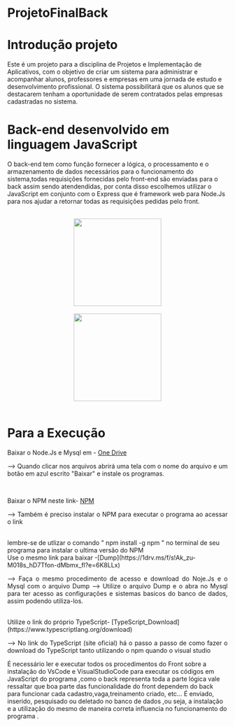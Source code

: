# ProjetoFinalBack
# Introdução projeto
Este é um projeto para a disciplina de Projetos e Implementação de Aplicativos, com o objetivo de criar um sistema para administrar e acompanhar alunos, professores e empresas em uma jornada de estudo e desenvolvimento profissional. O sistema possibilitará que os alunos que se destacarem tenham a oportunidade de serem contratados pelas empresas cadastradas no sistema.

# Back-end desenvolvido em linguagem JavaScript
 O back-end tem como função  fornecer a lógica, o processamento e o armazenamento de dados necessários para o funcionamento do sistema,todas requisições fornecidas pelo front-end são enviadas para o back assim sendo atendendidas, por conta disso escolhemos utilizar o JavaScript em conjunto com o Express que é framework web para Node.Js para nos ajudar a retornar todas as requisições pedidas pelo front.
<br>
<br>
  <div align="center">
    <img src="https://arquivo.devmedia.com.br/noticias/artigos/artigo_javascript-reduce-reduzindo-uma-colecao-em-um-unico-objeto_37981.jpg" width="200">
    <br>
    <br>
    <img src="https://res.cloudinary.com/practicaldev/image/fetch/s--KkScstnJ--/c_imagga_scale,f_auto,fl_progressive,h_420,q_auto,w_1000/https://dev-to-uploads.s3.amazonaws.com/uploads/articles/zojuy79lo3fn3qdt7g6p.png" width="200">
    <br>
    <br>
 </div>

 # Para a Execução 
 Baixar o Node.Js e Mysql em - [One Drive](https://1drv.ms/f/s!Ak_zu-M018s_hD7Tfon-dMbmx_fl?e=6K8LLx)

  <p align="justify">
  --> Quando clicar nos arquivos abrirá uma tela com o nome do arquivo e um botão em azul escrito "Baixar" e instale os programas.
  </p>
  <br>

  Baixar o NPM neste link- [NPM](https://docs.npmjs.com/downloading-and-installing-node-js-and-npm)

<p align="justify">
  --> Também é preciso instalar o NPM para executar o programa ao acessar o link
  </p>
<br>
   lembre-se de utlizar o comando " npm install -g npm " no terminal de seu programa para instalar o ultima versão do NPM
<br>
   Use o mesmo link para baixar -[Dump](https://1drv.ms/f/s!Ak_zu-M018s_hD7Tfon-dMbmx_fl?e=6K8LLx)
  <p align="justify">
  --> Faça o mesmo procedimento de acesso e download do Noje.Js e o Mysql com o arquivo Dump
  --> Utilize o  arquivo Dump e o abra no Mysql para ter acesso as configurações e sistemas basicos do banco de dados, assim podendo utiliza-los.
</p>
<br>
  Utilize o link do próprio TypeScript- [TypeScript_Download](https://www.typescriptlang.org/download)
  <p align="justify">
  --> No link do TypeScript (site oficial) há o passo a passo de como fazer o download do TypeScript tanto utilizando o npm quando o visual studio
</p>

  É necessário ler e executar todos os procedimentos do Front sobre a instalação do VsCode e VisualStudioCode para executar os códigos em JavaScript do programa ,como o back representa toda a parte lógica vale ressaltar que boa parte das funcionalidade do front dependem do back para funcionar cada cadastro,vaga,treinamento criado, etc... É enviado, inserido, pesquisado ou deletado no banco de dados ,ou seja, a instalação e a utilização do mesmo de maneira correta influencia no funcionamento do programa .